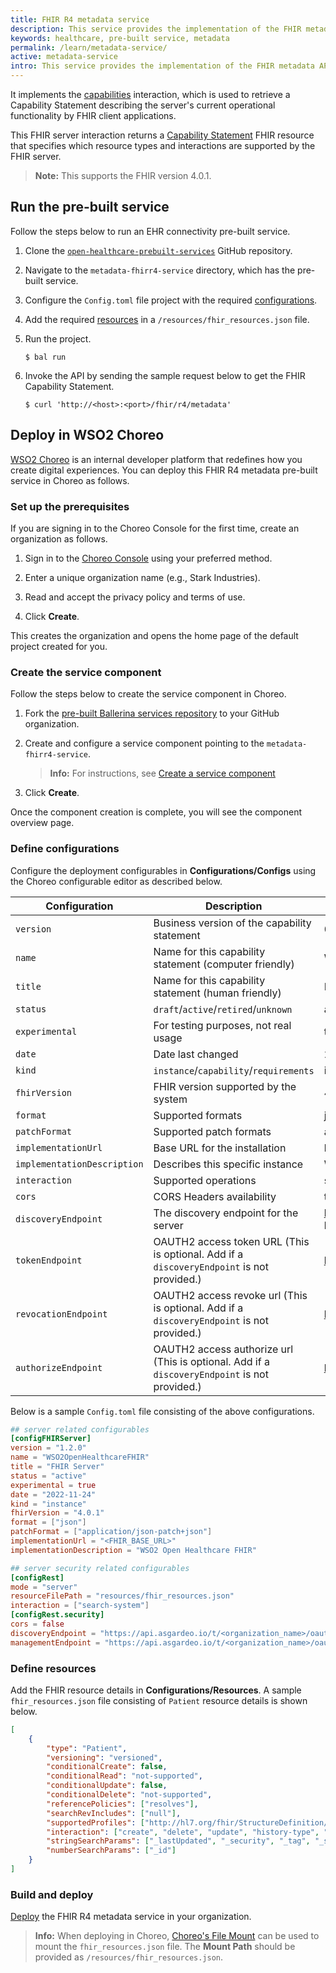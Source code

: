 ```yaml
---
title: FHIR R4 metadata service
description: This service provides the implementation of the FHIR metadata API.
keywords: healthcare, pre-built service, metadata
permalink: /learn/metadata-service/
active: metadata-service
intro: This service provides the implementation of the FHIR metadata API.
---
```


It implements the <a target="_blank" href="https://www.hl7.org/fhir/http.html#capabilities">capabilities</a> interaction, which is used to retrieve a Capability Statement describing the server's current operational functionality by FHIR client applications.

This FHIR server interaction returns a <a target="_blank" href="https://hl7.org/fhir/capabilitystatement.html">Capability Statement</a> FHIR resource that specifies which resource types and interactions are supported by the FHIR server.

> **Note:** This supports the FHIR version 4.0.1.

## Run the pre-built service

Follow the steps below to run an EHR connectivity pre-built service.

1. Clone the [`open-healthcare-prebuilt-services`](https://github.com/wso2/open-healthcare-prebuilt-services/tree/main) GitHub repository.

2. Navigate to the `metadata-fhirr4-service` directory, which has the pre-built service.

3. Configure the `Config.toml` file project with the required [configurations](#define-configurations).

4. Add the required [resources](#define-resourceses) in a `/resources/fhir_resources.json` file.

5. Run the project.

    ```
    $ bal run
    ```

6. Invoke the API by sending the sample request below to get the FHIR Capability Statement.

    ```
    $ curl 'http://<host>:<port>/fhir/r4/metadata'
    ```

## Deploy in WSO2 Choreo

<a target="_blank" href="https://www.hl7.org/fhir/http.html#capabilities">WSO2 Choreo</a> is an internal developer platform that redefines how you create digital experiences. You can deploy this FHIR R4 metadata pre-built service in Choreo as follows. 

### Set up the prerequisites

If you are signing in to the Choreo Console for the first time, create an organization as follows.

1. Sign in to the <a target="_blank" href="https://console.choreo.dev/">Choreo Console</a> using your preferred method.

2. Enter a unique organization name (e.g., Stark Industries).

3. Read and accept the privacy policy and terms of use.

4. Click **Create**. 

This creates the organization and opens the home page of the default project created for you.

### Create the service component

Follow the steps below to create the service component in Choreo.

1. Fork the <a target="_blank" href="https://github.com/wso2/open-healthcare-prebuilt-services">pre-built Ballerina services repository</a> to your GitHub organization.

2. Create and configure a service component pointing to the `metadata-fhirr4-service`. 

    > **Info:** For instructions, see <a target="_blank" href="https://wso2.com/choreo/docs/develop-components/develop-services/develop-a-ballerina-rest-api/#step-1-create-a-service-component">Create a service component</a>

3. Click **Create**. 

Once the component creation is complete, you will see the component overview page.

### Define configurations

Configure the deployment configurables in **Configurations/Configs** using the Choreo configurable editor as described below.

| Configuration               | Description                                                                                   | Example                                                                                     |
|-----------------------------|-----------------------------------------------------------------------------------------------|---------------------------------------------------------------------------------------------|
| `version`                   | Business version of the capability statement                                                  | 0.1.7                                                                                       |
| `name`                      | Name for this capability statement (computer friendly)                                        | WSO2OpenHealthcareFHIR                                                                      |
| `title`                     | Name for this capability statement (human friendly)                                           | FHIR Server                                                                                 |
| `status`                    | `draft`/`active`/`retired`/`unknown`                                                          | active                                                                                      |
| `experimental`              | For testing purposes, not real usage                                                          | true                                                                                        |
| `date`                      | Date last changed                                                                             | 26-01-2023                                                                                  |
| `kind`                      | `instance`/`capability`/`requirements`                                                        | instance                                                                                    |
| `fhirVersion`               | FHIR version supported by the system                                                          | 4.0.1                                                                                       |
| `format`                    | Supported formats                                                                             | json                                                                                        |
| `patchFormat`               | Supported patch formats                                                                       | application/json-patch+json                                                                 |
| `implementationUrl`         | Base URL for the installation                                                                 | https://choreoapis/dev/fhir_server/0.1.5                                                    |
| `implementationDescription` | Describes this specific instance                                                              | WSO2 Healthcare FHIR                                                                        |
| `interaction`               | Supported operations                                                                          | search-system, history-system                                                               |
| `cors`                      | CORS Headers availability                                                                     | true                                                                                        |
| `discoveryEndpoint`         | The discovery endpoint for the server                                                         | https://api.asgardeo.io/t/<organization_name>/oauth2/token/.well-known/openid-configuration |
| `tokenEndpoint`             | OAUTH2 access token URL (This is optional. Add if a `discoveryEndpoint` is not provided.)     | https://api.asgardeo.io/t/<organization_name>/oauth2/token                                  |
| `revocationEndpoint`        | OAUTH2 access revoke url (This is optional. Add if a `discoveryEndpoint` is not provided.)    | https://api.asgardeo.io/t/<organization_name>/oauth2/revoke                                 |
| `authorizeEndpoint`         | OAUTH2 access authorize url (This is optional. Add if a `discoveryEndpoint` is not provided.) | https://api.asgardeo.io/t/<organization_name>/oauth2/authorize                              |

Below is a sample `Config.toml` file consisting of the above configurations.

```toml
## server related configurables
[configFHIRServer]
version = "1.2.0"
name = "WSO2OpenHealthcareFHIR"
title = "FHIR Server"
status = "active"
experimental = true
date = "2022-11-24"
kind = "instance"
fhirVersion = "4.0.1"
format = ["json"]
patchFormat = ["application/json-patch+json"]
implementationUrl = "<FHIR_BASE_URL>"
implementationDescription = "WSO2 Open Healthcare FHIR"

## server security related configurables
[configRest]
mode = "server"
resourceFilePath = "resources/fhir_resources.json"
interaction = ["search-system"]
[configRest.security]
cors = false
discoveryEndpoint = "https://api.asgardeo.io/t/<organization_name>/oauth2/token/.well-known/openid-configuration"
managementEndpoint = "https://api.asgardeo.io/t/<organization_name>/oauth2/manage"
```

### Define resources

Add the FHIR resource details in **Configurations/Resources**. A sample `fhir_resources.json` file consisting of `Patient` resource details is shown below.

```json
[
    {
        "type": "Patient",
        "versioning": "versioned",
        "conditionalCreate": false,
        "conditionalRead": "not-supported",
        "conditionalUpdate": false,
        "conditionalDelete": "not-supported",
        "referencePolicies": ["resolves"],
        "searchRevIncludes": ["null"],
        "supportedProfiles": ["http://hl7.org/fhir/StructureDefinition/Patient"],
        "interaction": ["create", "delete", "update", "history-type", "search-type", "vread", "read"],
        "stringSearchParams": ["_lastUpdated", "_security", "_tag", "_source", "_profile"],
        "numberSearchParams": ["_id"]
    }
]  
```

### Build and deploy

<a target="_blank" href="https://wso2.com/choreo/docs/develop-components/develop-services/develop-a-ballerina-rest-api/#step-2-build-and-deploy">Deploy</a> the FHIR R4 metadata service in your organization. 

> **Info:** When deploying in Choreo, <a target="_blank" href="https://wso2.com/choreo/docs/devops-and-ci-cd/manage-configurations-and-secrets/#apply-a-file-mount-to-your-container">Choreo's File Mount</a> can be used to mount the `fhir_resources.json` file. The **Mount Path** should be provided as `/resources/fhir_resources.json`.
